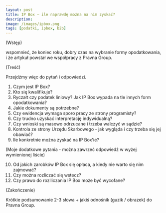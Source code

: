 ```yaml
---
layout:	post
title: IP Box — ile naprawdę można na nim zyskać?
description: 
image: /images/ipbox.png
tags: [podatki, ipbox, b2b]
---
```



(Wstęp)

wspomnieć, że koniec roku, dobry czas na wybranie formy opodatkowania, i że artykuł powstał we współpracy z Pravna Group.

(Treść)

Przejdźmy więc do pytań i odpowiedzi.

1. Czym jest IP Box? 
2. Kto się kwalifikuje?
3. Ryczałt czy podatek liniowy? Jak IP Box wypada na tle innych form opodatkowania?
4. Jakie dokumenty są potrzebne? 
5. Czy ewidencja wymaga sporo pracy ze strony programisty?
6. Czy trudno uzyskać interpretację indywidualną?
7. Czy wnioski są masowo odrzucane i trzeba walczyć w sądzie?
8. Kontrola ze strony Urzędu Skarbowego - jak wygląda i czy trzeba się jej obawiać?
9. Ile konkretnie można zyskać na IP Box'ie?

(Moje dodatkowe pytania - można zawrzeć odpowiedź w wyżej wymienionej liście)

10. Od jakich zarobków IP Box się opłaca, a kiedy nie warto się nim zajmować?
11. Czy można rozliczać się wstecz? 
12. Czy prawo do rozlliczania IP Box może być wycofane?

(Zakończenie)

Krótkie podsumowanie 2-3 słowa + jakiś odnośnik (guzik / obrazek) do Pravna Group.

